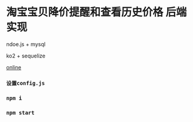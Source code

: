 # 淘宝宝贝降价提醒和查看历史价格 后端实现


ndoe.js + mysql

ko2 + sequelize

[online](http://taobao.madao.online)

### `设置config.js`

### `npm i`

### `npm start`

